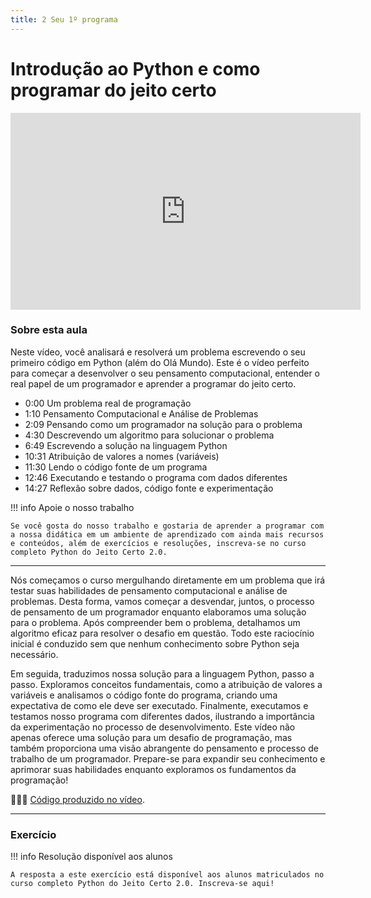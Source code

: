 ```yaml
---
title: 2 Seu 1º programa
---
```

# Introdução ao Python e como programar do jeito certo

<iframe width="560" height="315" src="https://www.youtube.com/embed/gjQY6-uL05w?si=yvFLKAfvDePV45op" title="YouTube video player" frameborder="0" allow="accelerometer; autoplay; clipboard-write; encrypted-media; gyroscope; picture-in-picture; web-share" referrerpolicy="strict-origin-when-cross-origin" allowfullscreen></iframe>

### Sobre esta aula

Neste vídeo, você analisará e resolverá um problema escrevendo o seu primeiro código em Python (além do Olá Mundo). Este é o vídeo perfeito para começar a desenvolver o seu pensamento computacional, entender o real papel de um programador e aprender a programar do jeito certo.

- 0:00 Um problema real de programação
- 1:10 Pensamento Computacional e Análise de Problemas
- 2:09 Pensando como um programador na solução para o problema
- 4:30 Descrevendo um algoritmo para solucionar o problema
- 6:49 Escrevendo a solução na linguagem Python
- 10:31 Atribuição de valores a nomes (variáveis)
- 11:30 Lendo o código fonte de um programa
- 12:46 Executando e testando o programa com dados diferentes
- 14:27 Reflexão sobre dados, código fonte e experimentação

!!! info Apoie o nosso trabalho

    Se você gosta do nosso trabalho e gostaria de aprender a programar com a nossa didática em um ambiente de aprendizado com ainda mais recursos e conteúdos, além de exercícios e resoluções, inscreva-se no curso completo Python do Jeito Certo 2.0.

---

Nós começamos o curso mergulhando diretamente em um problema que irá testar suas habilidades de pensamento computacional e análise de problemas. Desta forma, vamos começar a desvendar, juntos, o processo de pensamento de um programador enquanto elaboramos uma solução para o problema. Após compreender bem o problema, detalhamos um algoritmo eficaz para resolver o desafio em questão. Todo este raciocínio inicial é conduzido sem que nenhum conhecimento sobre Python seja necessário. 

Em seguida, traduzimos nossa solução para a linguagem Python, passo a passo. Exploramos conceitos fundamentais, como a atribuição de valores a variáveis e analisamos o código fonte do programa, criando uma expectativa de como ele deve ser executado. Finalmente, executamos e testamos nosso programa com diferentes dados, ilustrando a importância da experimentação no processo de desenvolvimento. Este vídeo não apenas oferece uma solução para um desafio de programação, mas também proporciona uma visão abrangente do pensamento e processo de trabalho de um programador. Prepare-se para expandir seu conhecimento e aprimorar suas habilidades enquanto exploramos os fundamentos da programação!

👨🏾‍💻 [Código produzido no vídeo](https://github.com/programacaodinamica/pythondojeitocerto/blob/main/nivel1/aprovado.py).

---

### Exercício


!!! info Resolução disponível aos alunos

    A resposta a este exercício está disponível aos alunos matriculados no curso completo Python do Jeito Certo 2.0. Inscreva-se aqui!




